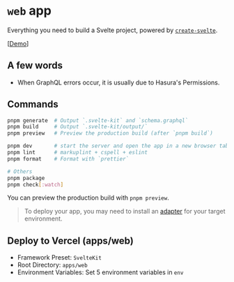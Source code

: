 # `web` app

Everything you need to build a Svelte project, powered by [`create-svelte`](https://github.com/sveltejs/kit/tree/main/packages/create-svelte).

[[Demo](https://webapp-template.usagizmo.com/)]

## A few words

- When GraphQL errors occur, it is usually due to Hasura's Permissions.

## Commands

```bash
pnpm generate  # Output `.svelte-kit` and `schema.graphql`
pnpm build     # Output `.svelte-kit/output/`
pnpm preview   # Preview the production build (after `pnpm build`)

pnpm dev       # start the server and open the app in a new browser tab on port 3000
pnpm lint      # markuplint + cspell + eslint
pnpm format    # Format with `prettier`

# Others
pnpm package
pnpm check[:watch]
```

You can preview the production build with `pnpm preview`.

> To deploy your app, you may need to install an [adapter](https://kit.svelte.dev/docs/adapters) for your target environment.

## Deploy to Vercel (apps/web)

- Framework Preset: `SvelteKit`
- Root Directory: `apps/web`
- Environment Variables: Set 5 environment variables in `env`

